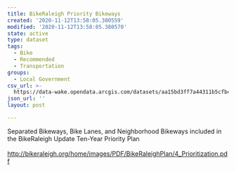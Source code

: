```yaml
---
title: BikeRaleigh Priority Bikeways
created: '2020-11-12T13:58:05.380559'
modified: '2020-11-12T13:58:05.380570'
state: active
type: dataset
tags:
  - Bike
  - Recommended
  - Transportation
groups:
  - Local Government
csv_url: >-
  https://data-wake.opendata.arcgis.com/datasets/aa15bd3ff7a44311b5cfb4d1ee1320d6_0.csv?outSR=%7B%22latestWkid%22%3A2264%2C%22wkid%22%3A102719%7D
json_url: ''
layout: post

---
```

Separated Bikeways, Bike Lanes, and Neighborhood Bikeways included in the BikeRaleigh Update Ten-Year Priority Plan<br /><br /><a href='http://bikeraleigh.org/home/images/PDF/BikeRaleighPlan/4_Prioritization.pdf'>http://bikeraleigh.org/home/images/PDF/BikeRaleighPlan/4_Prioritization.pdf</a>
